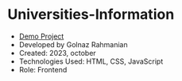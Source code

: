 # Universities-Information

- [Demo Project](https://golnazrahmanian.github.io/Universities-Information)
- Developed by Golnaz Rahmanian
- Created: 2023, october
- Technologies Used: HTML, CSS, JavaScript
- Role: Frontend
